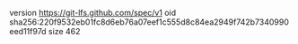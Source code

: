 version https://git-lfs.github.com/spec/v1
oid sha256:220f9532eb01fc8d6eb76a07eef1c555d8c84ea2949f742b7340990eed11f97d
size 462
